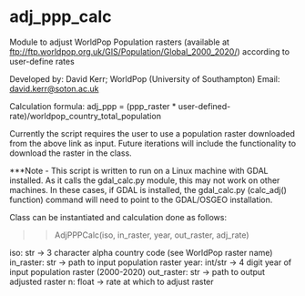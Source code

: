 # adj_ppp_calc

Module to adjust WorldPop Population rasters (available at ftp://ftp.worldpop.org.uk/GIS/Population/Global_2000_2020/) according to user-define rates

Developed by: David Kerr; WorldPop (University of Southampton) 
Email: david.kerr@soton.ac.uk

Calculation formula:
adj_ppp = (ppp_raster * user-defined-rate)/worldpop_country_total_population

Currently the script requires the user to use a population raster downloaded from the above link as input. Future iterations will include the functionality to download the raster in the class.

***Note - This script is written to run on a Linux machine with GDAL installed. As it calls the gdal_calc.py module, this may not work on other machines. In these cases, if GDAL is installed, the gdal_calc.py (calc_adj() function) command will need to point to the GDAL/OSGEO installation.


Class can be instantiated and calculation done as follows:

>> AdjPPPCalc(iso, in_raster, year, out_raster, adj_rate)

iso:            str -> 3 character alpha country code (see WorldPop raster name)
in_raster:      str -> path to input population raster
year:           int/str -> 4 digit year of input population raster (2000-2020)
out_raster:     str -> path to output adjusted raster
n:              float -> rate at which to adjust raster
